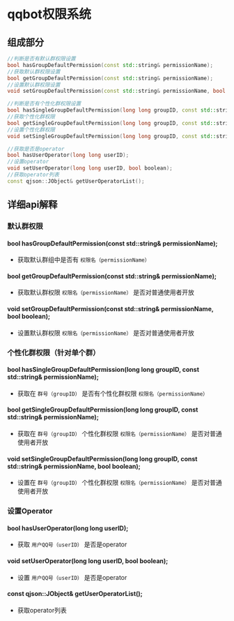 # qqbot权限系统
## 组成部分
```cpp
//判断是否有默认群权限设置
bool hasGroupDefaultPermission(const std::string& permissionName);
//获取默认群权限设置
bool getGroupDefaultPermission(const std::string& permissionName);
//设置默认群权限设置
void setGroupDefaultPermission(const std::string& permissionName, bool boolean);

//判断是否有个性化群权限设置
bool hasSingleGroupDefaultPermission(long long groupID, const std::string& permissionName);
//获取个性化群权限
bool getSingleGroupDefaultPermission(long long groupID, const std::string& permissionName);
//设置个性化群权限
void setSingleGroupDefaultPermission(long long groupID, const std::string& permissionName, bool boolean);

//获取是否是operator
bool hasUserOperator(long long userID);
//设置operator
void setUserOperator(long long userID, bool boolean);
//获取operator列表
const qjson::JObject& getUserOperatorList();

```

## 详细api解释
### 默认群权限
#### bool hasGroupDefaultPermission(const std::string& permissionName);
- 获取默认群组中是否有 `权限名（permissionName）`

#### bool getGroupDefaultPermission(const std::string& permissionName);
- 获取默认群权限 `权限名（permissionName）` 是否对普通使用者开放

#### void setGroupDefaultPermission(const std::string& permissionName, bool boolean);
- 设置默认群权限 `权限名（permissionName）` 是否对普通使用者开放

### 个性化群权限（针对单个群）
#### bool hasSingleGroupDefaultPermission(long long groupID, const std::string& permissionName);
- 获取在 `群号（groupID）` 是否有个性化群权限 `权限名（permissionName）`
#### bool getSingleGroupDefaultPermission(long long groupID, const std::string& permissionName);
- 获取在 `群号（groupID）` 个性化群权限 `权限名（permissionName）` 是否对普通使用者开放
#### void setSingleGroupDefaultPermission(long long groupID, const std::string& permissionName, bool boolean);
- 设置在 `群号（groupID）` 个性化群权限 `权限名（permissionName）` 是否对普通使用者开放

### 设置Operator
#### bool hasUserOperator(long long userID);
- 获取 `用户QQ号（userID）` 是否是operator
#### void setUserOperator(long long userID, bool boolean);
- 设置 `用户QQ号（userID）` 是否是operator
#### const qjson::JObject& getUserOperatorList();
- 获取operator列表